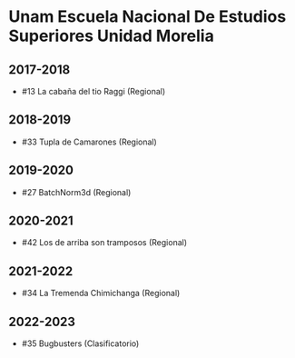 # Unam Escuela Nacional De Estudios Superiores Unidad Morelia

## 2017-2018

- #13 La cabaña del tio Raggi (Regional)

## 2018-2019

- #33 Tupla de Camarones (Regional)

## 2019-2020

- #27 BatchNorm3d (Regional)

## 2020-2021

- #42 Los de arriba son tramposos (Regional)

## 2021-2022

- #34 La Tremenda Chimichanga (Regional)

## 2022-2023

- #35 Bugbusters (Clasificatorio)


